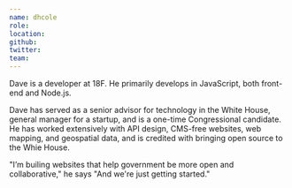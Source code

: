 ```yaml
---
name: dhcole
role:
location:
github:
twitter:
team:
---
```


Dave is a developer at 18F. He primarily develops in JavaScript, both front-end and Node.js.

Dave has served as a senior advisor for technology in the White House, general manager for a startup, and is a one-time Congressional candidate. He has worked extensively with API design, CMS-free websites, web mapping, and geospatial data, and is credited with bringing open source to the Whie House.

"I’m builing websites that help government be more open and collaborative," he says "And we're just getting started."
